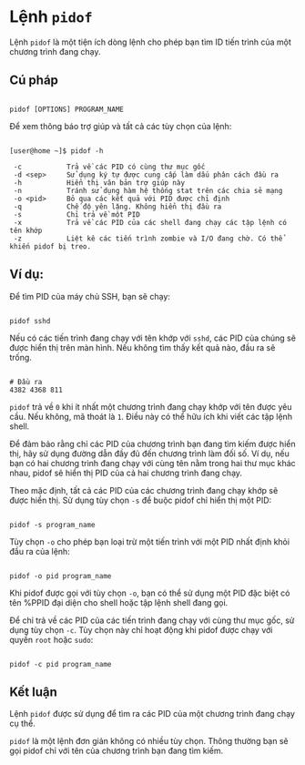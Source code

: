# Lệnh `pidof`

Lệnh `pidof` là một tiện ích dòng lệnh cho phép bạn tìm ID tiến trình của một chương trình đang chạy.

## Cú pháp
````

pidof [OPTIONS] PROGRAM_NAME
````

Để xem thông báo trợ giúp và tất cả các tùy chọn của lệnh:
````

[user@home ~]$ pidof -h

 -c           Trả về các PID có cùng thư mục gốc
 -d <sep>     Sử dụng ký tự được cung cấp làm dấu phân cách đầu ra
 -h           Hiển thị văn bản trợ giúp này
 -n           Tránh sử dụng hàm hệ thống stat trên các chia sẻ mạng
 -o <pid>     Bỏ qua các kết quả với PID được chỉ định
 -q           Chế độ yên lặng. Không hiển thị đầu ra
 -s           Chỉ trả về một PID
 -x           Trả về các PID của các shell đang chạy các tập lệnh có tên khớp
 -z           Liệt kê các tiến trình zombie và I/O đang chờ. Có thể khiến pidof bị treo.
````

## Ví dụ:
Để tìm PID của máy chủ SSH, bạn sẽ chạy:

````

pidof sshd
````

Nếu có các tiến trình đang chạy với tên khớp với `sshd`, các PID của chúng sẽ được hiển thị trên màn hình. Nếu không tìm thấy kết quả nào, đầu ra sẽ trống.

````

# Đầu ra
4382 4368 811
````

`pidof` trả về `0` khi ít nhất một chương trình đang chạy khớp với tên được yêu cầu. Nếu không, mã thoát là `1`. Điều này có thể hữu ích khi viết các tập lệnh shell.

Để đảm bảo rằng chỉ các PID của chương trình bạn đang tìm kiếm được hiển thị, hãy sử dụng đường dẫn đầy đủ đến chương trình làm đối số. Ví dụ, nếu bạn có hai chương trình đang chạy với cùng tên nằm trong hai thư mục khác nhau, pidof sẽ hiển thị PID của cả hai chương trình đang chạy.

Theo mặc định, tất cả các PID của các chương trình đang chạy khớp sẽ được hiển thị. Sử dụng tùy chọn `-s` để buộc pidof chỉ hiển thị một PID:

````

pidof -s program_name
````

Tùy chọn `-o` cho phép bạn loại trừ một tiến trình với một PID nhất định khỏi đầu ra của lệnh:

````

pidof -o pid program_name
````

Khi pidof được gọi với tùy chọn `-o`, bạn có thể sử dụng một PID đặc biệt có tên %PPID đại diện cho shell hoặc tập lệnh shell đang gọi.

Để chỉ trả về các PID của các tiến trình đang chạy với cùng thư mục gốc, sử dụng tùy chọn `-c`.
Tùy chọn này chỉ hoạt động khi pidof được chạy với quyền `root` hoặc `sudo`:

````

pidof -c pid program_name
````

## Kết luận

Lệnh `pidof` được sử dụng để tìm ra các PID của một chương trình đang chạy cụ thể.

`pidof` là một lệnh đơn giản không có nhiều tùy chọn. Thông thường bạn sẽ gọi pidof chỉ với tên của chương trình bạn đang tìm kiếm.
````
````

